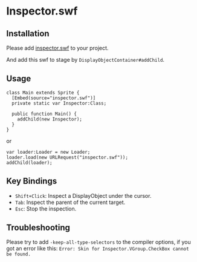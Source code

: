 # Inspector.swf

## Installation

Please add [inspector.swf](bin-release/inspector.swf) to your project.

And add this swf to stage by `DisplayObjectContainer#addChild`.

## Usage

```as3
class Main extends Sprite {
  [Embed(source="inspector.swf")]
  private static var Inspector:Class;

  public function Main() {
    addChild(new Inspector);
  }
}
```

or

```as3
var loader:Loader = new Loader;
loader.load(new URLRequest("inspector.swf"));
addChild(loader);
```

## Key Bindings

- `Shift+Click`: Inspect a DisplayObject under the cursor.
- `Tab`: Inspect the parent of the current target.
- `Esc`: Stop the inspection.

## Troubleshooting

Please try to add `-keep-all-type-selectors` to the compiler options, if you got an error like this: `Error: Skin for Inspector.VGroup.CheckBox cannot be found.`
